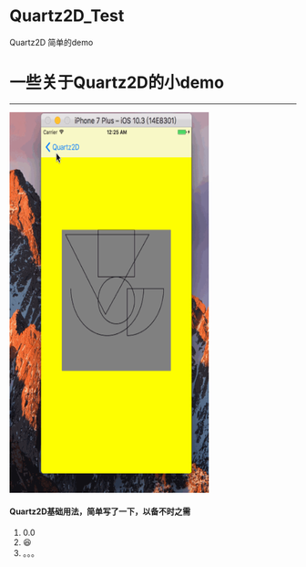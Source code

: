 # Quartz2D_Test
Quartz2D 简单的demo
<h1>一些关于Quartz2D的小demo</h1>

<hr>

<img src="https://github.com/cgmsuccess/Quartz2D_Test/blob/master/test.gif" width="350" height="667">

<h4>Quartz2D基础用法，简单写了一下，以备不时之需</h4>

<ol>
<li>0.0</li>
<li>😆</li>
<li>。。。</li>
</ol>
